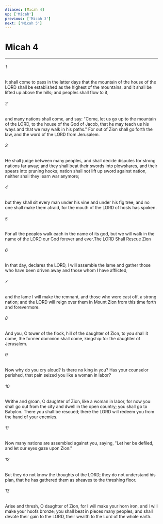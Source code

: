 ```yaml
---
Aliases: [Micah 4]
up: ['Micah']
previous: ['Micah 3']
next: ['Micah 5']
---
```

# Micah 4
***



###### 1 
It shall come to pass in the latter days that the mountain of the house of the LORD shall be established as the highest of the mountains, and it shall be lifted up above the hills; and peoples shall flow to it, 

###### 2 
and many nations shall come, and say: "Come, let us go up to the mountain of the LORD, to the house of the God of Jacob, that he may teach us his ways and that we may walk in his paths." For out of Zion shall go forth the law, and the word of the LORD from Jerusalem. 

###### 3 
He shall judge between many peoples, and shall decide disputes for strong nations far away; and they shall beat their swords into plowshares, and their spears into pruning hooks; nation shall not lift up sword against nation, neither shall they learn war anymore; 

###### 4 
but they shall sit every man under his vine and under his fig tree, and no one shall make them afraid, for the mouth of the LORD of hosts has spoken. 

###### 5 
For all the peoples walk each in the name of its god, but we will walk in the name of the LORD our God forever and ever.The LORD Shall Rescue Zion 

###### 6 
In that day, declares the LORD, I will assemble the lame and gather those who have been driven away and those whom I have afflicted; 

###### 7 
and the lame I will make the remnant, and those who were cast off, a strong nation; and the LORD will reign over them in Mount Zion from this time forth and forevermore. 

###### 8 
And you, O tower of the flock, hill of the daughter of Zion, to you shall it come, the former dominion shall come, kingship for the daughter of Jerusalem. 

###### 9 
Now why do you cry aloud? Is there no king in you? Has your counselor perished, that pain seized you like a woman in labor? 

###### 10 
Writhe and groan, O daughter of Zion, like a woman in labor, for now you shall go out from the city and dwell in the open country; you shall go to Babylon. There you shall be rescued; there the LORD will redeem you from the hand of your enemies. 

###### 11 
Now many nations are assembled against you, saying, "Let her be defiled, and let our eyes gaze upon Zion." 

###### 12 
But they do not know the thoughts of the LORD; they do not understand his plan, that he has gathered them as sheaves to the threshing floor. 

###### 13 
Arise and thresh, O daughter of Zion, for I will make your horn iron, and I will make your hoofs bronze; you shall beat in pieces many peoples; and shall devote their gain to the LORD, their wealth to the Lord of the whole earth.
